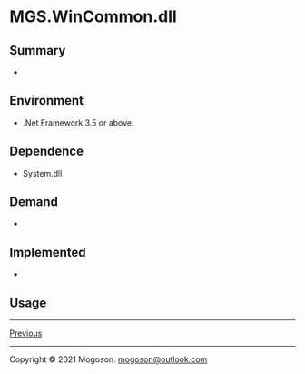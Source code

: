 ﻿# MGS.WinCommon.dll

## Summary

- 

## Environment

- .Net Framework 3.5 or above.

## Dependence

- System.dll

## Demand

- 

## Implemented

- 

## Usage

------

[Previous](../../README.md)

------

Copyright © 2021 Mogoson.	mogoson@outlook.com